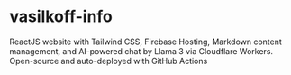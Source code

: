 # vasilkoff-info
ReactJS website with Tailwind CSS, Firebase Hosting, Markdown content management, and AI-powered chat by Llama 3 via Cloudflare Workers. Open-source and auto-deployed with GitHub Actions
